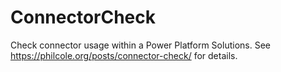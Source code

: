 # ConnectorCheck

Check connector usage within a Power Platform Solutions. See https://philcole.org/posts/connector-check/ for details.
